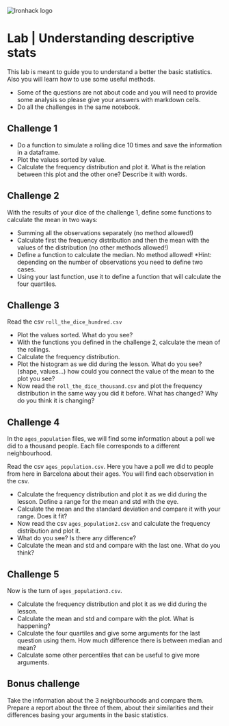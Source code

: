 ![Ironhack logo](https://i.imgur.com/1QgrNNw.png)

# Lab | Understanding descriptive stats
This lab is meant to guide you to understand a better the basic statistics. Also you will learn how to use some useful methods. 
* Some of the questions are not about code and you will need to provide some analysis so please give your answers with markdown cells. 
* Do all the challenges in the same notebook. 

## Challenge 1
* Do a function to simulate a rolling dice 10 times and save the information in a dataframe.
* Plot the values sorted by value.
* Calculate the frequency distribution and plot it. What is the relation between this plot and the other one? Describe it with words.

## Challenge 2
With the results of your dice of the challenge 1, define some functions to calculate the mean in two ways:
* Summing all the observations separately (no method allowed!)
* Calculate first the frequency distribution and then the mean with the values of the distribution (no other methods allowed!)
* Define a function to calculate the median. No method allowed!
*Hint: depending on the number of observations you need to define two cases.
* Using your last function, use it to define a function that will calculate the four quartiles.


## Challenge 3
Read the csv `roll_the_dice_hundred.csv`
* Plot the values sorted. What do you see?
* With the functions you defined in the challenge 2, calculate the mean of the rollings.
* Calculate the frequency distribution.
* Plot the histogram as we did during the lesson. What do you see? (shape, values...) how could you connect the value of the mean to the plot you see? 
* Now read the `roll_the_dice_thousand.csv` and plot the frequency distribution in the same way you did it before.
What has changed? Why do you think it is changing?

## Challenge 4
In the `ages_population` files, we will find some information about a poll we did to a thousand people. Each file corresponds to a different neighbourhood.
 
Read the csv `ages_population.csv`. Here you have a poll we did to people from here in Barcelona about their ages. You will find each observation in the csv.
* Calculate the frequency distribution and plot it as we did during the lesson. Define a range for the mean and std with the eye.
* Calculate the mean and the standard deviation and compare it with your range. Does it fit?
* Now read the csv `ages_population2.csv` and calculate the frequency distribution and plot it.
* What do you see? Is there any difference?
* Calculate the mean and std and compare with the last one. What do you think?

## Challenge 5
Now is the turn of `ages_population3.csv`.
* Calculate the frequency distribution and plot it as we did during the lesson. 
* Calculate the mean and std and compare with the plot. What is happening?
* Calculate the four quartiles and give some arguments for the last question using them. How much difference there is between median and mean?
* Calculate some other percentiles that can be useful to give more arguments. 

## Bonus challenge
Take the information about the 3 neighbourhoods and compare them. Prepare a report about the three of them, about their similarities and their differences basing your arguments in the basic statistics.

